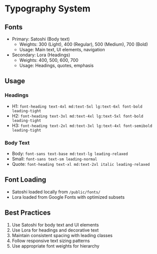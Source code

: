 # Typography System

## Fonts

- Primary: Satoshi (Body text)
  - Weights: 300 (Light), 400 (Regular), 500 (Medium), 700 (Bold)
  - Usage: Main text, UI elements, navigation
- Secondary: Lora (Headings)
  - Weights: 400, 500, 600, 700
  - Usage: Headings, quotes, emphasis

## Usage

### Headings

- H1: `font-heading text-4xl md:text-5xl lg:text-6xl font-bold leading-tight`
- H2: `font-heading text-3xl md:text-4xl lg:text-5xl font-bold leading-tight`
- H3: `font-heading text-2xl md:text-3xl lg:text-4xl font-semibold leading-tight`

### Body Text

- Body: `font-sans text-base md:text-lg leading-relaxed`
- Small: `font-sans text-sm leading-normal`
- Quote: `font-heading text-xl md:text-2xl italic leading-relaxed`

## Font Loading

- Satoshi loaded locally from `/public/fonts/`
- Lora loaded from Google Fonts with optimized subsets

## Best Practices

1. Use Satoshi for body text and UI elements
2. Use Lora for headings and decorative text
3. Maintain consistent spacing with leading classes
4. Follow responsive text sizing patterns
5. Use appropriate font weights for hierarchy
